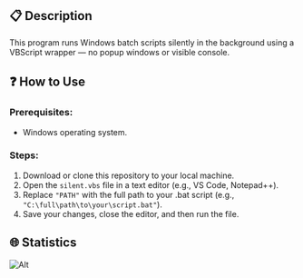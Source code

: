 ## 📋 Description
This program runs Windows batch scripts silently in the background using a VBScript wrapper — no popup windows or visible console.

## ❓ How to Use

### Prerequisites:
- Windows operating system.

### Steps:
1. Download or clone this repository to your local machine.
2. Open the `silent.vbs` file in a text editor (e.g., VS Code, Notepad++).
3. Replace `"PATH"` with the full path to your .bat script (e.g., `"C:\full\path\to\your\script.bat"`).
4. Save your changes, close the editor, and then run the file.

## 🌐 Statistics
![Alt](https://repobeats.axiom.co/api/embed/62a3da8972cb2e1556c4a1de213d9d3fc9ac67c6.svg "Repobeats analytics image")
